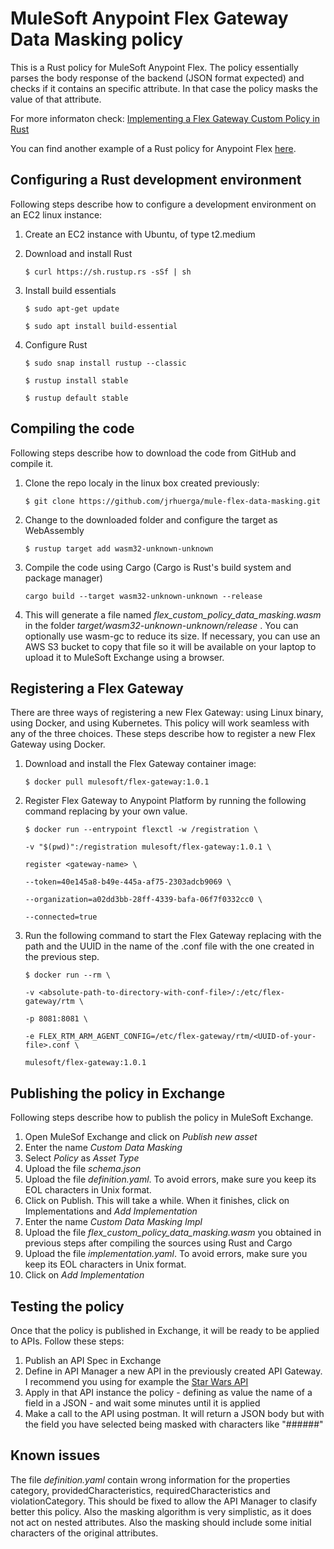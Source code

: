 # MuleSoft Anypoint Flex Gateway Data Masking policy
 
This is a Rust policy for MuleSoft Anypoint Flex. The policy essentially parses the body response of the backend (JSON format expected) and checks if it contains an specific attribute. In that case the policy masks the value of that attribute.

For more informaton check: [Implementing a Flex Gateway Custom Policy in Rust](https://docs.mulesoft.com/gateway/policies-custom-flex-implement-rust)

You can find another example of a Rust policy for Anypoint Flex [here](https://github.com/jrhuerga/mule-flex-rust-policy).

## Configuring a Rust development environment

Following steps describe how to configure a development environment on an EC2 linux instance:

1. Create an EC2 instance with Ubuntu, of type t2.medium
2. Download and install Rust

    `$ curl https://sh.rustup.rs -sSf | sh`

3. Install build essentials

    `$ sudo apt-get update`

    `$ sudo apt install build-essential`

4. Configure Rust

    `$ sudo snap install rustup --classic`

    `$ rustup install stable`

    `$ rustup default stable`

## Compiling the code
Following steps describe how to download the code from GitHub and compile it.

1. Clone the repo localy in the linux box created previously:

    `$ git clone https://github.com/jrhuerga/mule-flex-data-masking.git`

2. Change to the downloaded folder and configure the target as WebAssembly

    `$ rustup target add wasm32-unknown-unknown`

3. Compile the code using Cargo (Cargo is Rust's build system and package manager)

    `cargo build --target wasm32-unknown-unknown --release`

4. This will generate a file named _flex_custom_policy_data_masking.wasm_ in the folder _target/wasm32-unknown-unknown/release_ . You can optionally use wasm-gc to reduce its size. If necessary, you can use an AWS S3 bucket to copy that file so it will be available on your laptop to upload it to MuleSoft Exchange using a browser.


## Registering a Flex Gateway
There are three ways of registering a new Flex Gateway: using Linux binary, using Docker, and using Kubernetes. This policy will work seamless with any of the three choices. These steps describe how to register a new Flex Gateway using Docker.

1. Download and install the Flex Gateway container image:

    `$ docker pull mulesoft/flex-gateway:1.0.1`

2. Register Flex Gateway to Anypoint Platform by running the following command replacing <gateway-name> by your own value.

    `$ docker run --entrypoint flexctl -w /registration \`
    
    `-v "$(pwd)":/registration mulesoft/flex-gateway:1.0.1 \`
    
    `register <gateway-name> \`
    
    `--token=40e145a8-b49e-445a-af75-2303adcb9069 \`
    
    `--organization=a02dd3bb-28ff-4339-bafa-06f7f0332cc0 \`
    
    `--connected=true`

3. Run the following command to start the Flex Gateway replacing <absolute-path-to-directory-with-conf-file> with the path and the UUID in the name of the .conf file with the one created in the previous step.

    `$ docker run --rm \`

    `-v <absolute-path-to-directory-with-conf-file>/:/etc/flex-gateway/rtm \`

    `-p 8081:8081 \`

    `-e FLEX_RTM_ARM_AGENT_CONFIG=/etc/flex-gateway/rtm/<UUID-of-your-file>.conf \`

    `mulesoft/flex-gateway:1.0.1`

## Publishing the policy in Exchange
Following steps describe how to publish the policy in MuleSoft Exchange.

1. Open MuleSof Exchange and click on _Publish new asset_
1. Enter the name _Custom Data Masking_
1. Select _Policy_ as _Asset Type_
1. Upload the file _schema.json_
1. Upload the file _definition.yaml_. To avoid errors, make sure you keep its EOL characters in Unix format.
1. Click on Publish. This will take a while. When it finishes, click on Implementations and _Add Implementation_
1. Enter the name _Custom Data Masking Impl_
1. Upload the file _flex_custom_policy_data_masking.wasm_ you obtained in previous steps after compiling the sources using Rust and Cargo
1. Upload the file _implementation.yaml_. To avoid errors, make sure you keep its EOL characters in Unix format.
1. Click on _Add Implementation_
    

## Testing the policy
Once that the policy is published in Exchange, it will be ready to be applied to APIs. Follow these steps:

1. Publish an API Spec in Exchange
1. Define in API Manager a new API in the previously created API Gateway. I recommend you using for example the [Star Wars API](https://swapi.dev/)
1. Apply in that API instance the policy - defining as value the name of a field in a JSON  - and wait some minutes until it is applied
1. Make a call to the API using postman. It will return a JSON body but with the field you have selected being masked with characters like "######"

## Known issues
The file _definition.yaml_ contain wrong information for the properties category, providedCharacteristics, requiredCharacteristics and violationCategory. This should be fixed to allow the API Manager to clasify better this policy. Also the masking algorithm is very simplistic, as it does not act on nested attributes. Also the masking should include some initial characters of the original attributes.


